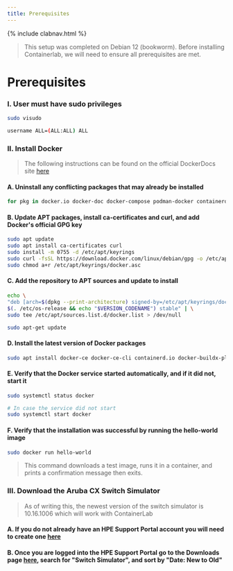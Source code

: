 ```yaml
---
title: Prerequisites
---
```

{% include clabnav.html %}
<br>
> This setup was completed on Debian 12 (bookworm). Before installing Containerlab, we will need to ensure all prerequisites are met.

# **Prerequisites**
### I. User must have sudo privileges
```bash
sudo visudo
```
```bash
username ALL=(ALL:ALL) ALL
```
### II. Install Docker
> The following instructions can be found on the official DockerDocs site <a href="https://docs.docker.com/engine/install/debian/">here</a>

#### A. Uninstall any conflicting packages that may already be installed
```bash
for pkg in docker.io docker-doc docker-compose podman-docker containerd runc; do sudo apt-get remove $pkg; done
```
#### B. Update APT packages, install ca-certificates and curl, and add Docker's official GPG key
```bash
sudo apt update
sudo apt install ca-certificates curl
sudo install -m 0755 -d /etc/apt/keyrings
sudo curl -fsSL https://download.docker.com/linux/debian/gpg -o /etc/apt/keyrings/docker.asc
sudo chmod a+r /etc/apt/keyrings/docker.asc
```
#### C. Add the repository to APT sources and update to install
```bash
echo \
"deb [arch=$(dpkg --print-architecture) signed-by=/etc/apt/keyrings/docker.asc] https://download.docker.com/linux/debian \
$(. /etc/os-release && echo "$VERSION_CODENAME") stable" | \
sudo tee /etc/apt/sources.list.d/docker.list > /dev/null
```
```bash
sudo apt-get update
```
#### D. Install the latest version of Docker packages
```bash
sudo apt install docker-ce docker-ce-cli containerd.io docker-buildx-plugin docker-compose-plugin
```
#### E. Verify that the Docker service started automatically, and if it did not, start it
```bash
sudo systemctl status docker
```
```bash
# In case the service did not start
sudo systemctl start docker
```
#### F. Verify that the installation was successful by running the hello-world image
```bash
sudo docker run hello-world
```
> This command downloads a test image, runs it in a container, and prints a confirmation message then exits.

### III. Download the Aruba CX Switch Simulator
> As of writing this, the newest version of the switch simulator is 10.16.1006 which will work with ContainerLab

#### A. If you do not already have an HPE Support Portal account you will need to create one <a href="https://networkingsupport.hpe.com/">here</a>
#### B. Once you are logged into the HPE Support Portal go to the Downloads page <a href="https://networkingsupport.hpe.com/globalsearch#tab=Software">here</a>, search for "Switch Simulator", and sort by "Date: New to Old"
